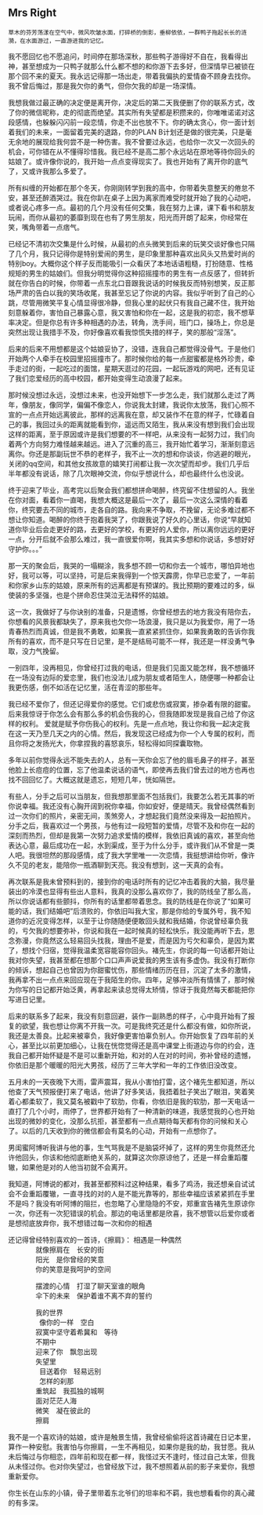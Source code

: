 ## Mrs Right

    草木的芬芳荡漾在空气中，微风吹皱水面，打碎桥的倒影，垂柳依依，一群鸭子拖起长长的涟漪，在水面游过，一直游进我的记忆。

   我不愿回忆也不愿追问，时间停在那场深秋，那些鸭子游得好不自在，我看得出神，甚至想成为一只鸭子就那么什么都不想的和你游下去多好，但深情早已被锁在那个回不来的夏天。我永远记得那一场出走，带着我偏执的爱情奋不顾身去找你。我不曾后悔过，那是我欠你的勇气，但你欠我的却是一场深情。

  我想我做过最正确的决定便是离开你，决定后的第二天我便删了你的联系方式，改了你的微信昵称，走的彻底而绝望。其实所有失望都是积攒来的，你唯唯诺诺对这段感情，也躲躲闪闪前一段恋情，你走不出也放不下。你的确太贪心，你一面计划着我们的未来，一面留着完美的退路，你的PLAN B计划还是做的很完美，只是毫无余地的展现给我何尝不是一种伤害。我不曾要过永远，也给你一次又一次回头的机会，可你错在从不懂得珍惜我。我已经不是高二那个永远站在原地等待你回头的姑娘了。或许像你说的，我开始一点点变得现实了。我也开始有了离开你的底气了，又或许我那么多爱了。

  所有纠缠的开始都在那个冬天，你刚刚转学到我的高中，你带着失意整天的倦怠不安，甚至还醉酒哭过。我在你趴在桌子上因为离家而难受时就开始了我的心动吧，或者说心疼多一点。最初的几个月没有任何交集，我在努力上课，课下看书和朋友玩闹，而你从最初的萎靡到现在也有了男生朋友，阳光而开朗了起来，你经常在笑，嘴角带着一点痞气。

  已经记不清初次交集是什么时候，从最初的点头微笑到后来的玩笑交谈好像也只隔了几个月，我只记得你是特别爱闹的男生，是印象里那种喜欢出风头又热爱时尚的特别boy。大概你这个样子反而能吸引一众看厌了本地话语粗糙，打扮随意、性格规矩的男生的姑娘们。但我分明觉得你这种招摇撞市的男生有一点反感了，但转折就在你告白的时候，你带着一点东北口音跟我说话的时候我反而特别想笑，反正那场严肃的告白以我的笑场收尾，我甚至忘记了你说的内容。我似乎听到了自己的心跳，尽管用微笑平复心情显得很冷静，但我心里的起伏只有我自己藏不住，我开始刻意躲着你，害怕自己暴露心意，我又害怕和你在一起，这是我的初恋，我不想草率决定。但是你总有许多种相遇的办法，转角，洗手间，班门口，操场上，你总是突然出现让我措手不及，你好像喜欢看我惊慌失措的样子，笑的那般“淫荡”。

   后来的后来不用想都是这个姑娘妥协了，没错，连我自己都觉得没骨气。于是他们开始两个人牵手在校园里招摇撞市了。那时候你给的每一点甜蜜都是格外珍贵，牵手走过的街，一起吃过的面馆，星期天逛过的花园，一起玩游戏的网吧，还有见证了我们恋爱经历的高中校园，都开始变得生动浪漫了起来。

   那时候没想过永远，没想过未来，也没开始想下一步怎么走，我们就那么走过了两年，像朋友，像同学，偏偏不像恋人，你说我太封建，我说你太放荡，我们心照不宣的一点点开始远离彼此，那样的远离我在意，却又装作不在意的样子，忙碌着自己的事，我回过头的距离就能看到你，遥远而又陌生，我从来没有想到我们会出现这样的距离，至于原因或许是我们想要的不一样吧，从来没有一起努力过，我们向着两个方向努力难怪越来越远。进入了沉重的高三，我开始忙着学习，渐渐刻意远离你。你还是那副玩世不恭的老样子，我不止一次的想和你谈谈，你逃避的眼光，关闭的qq空间，和其他女孩故意的嬉笑打闹都让我一次次望而却步。我们几乎后半年都没有说话，除了几次眼神交流，你似乎想说什么，却也最终什么也没说。</p>

  终于迎来了毕业，高考完以后聚会我们都想拼命喝醉，终究留不住想留的人。我坐在你对面，看着你一直喝，我想大概这是最后一次了，最后一次这么深情的看着你，终究要去不同的城市，走各自的路。我向来不争取，不挽留，无论多难过都不想让你知道。喝醉的你终于抱着我哭了，你跟我说了好久的心里话，你说“早就知道你毕业后会走更好的路，去更好的学校，有更好的人爱你，所以离你远远的更好一点，分开后就不会那么难过，我一直很爱你啊，我其实多想和你说话，多想好好守护你。。。”

  那一天的聚会后，我哭的一塌糊涂，我多想不顾一切和你去一个城市，哪怕异地也好，我可以等，可以坚持，可是后来我得到一个惊天霹雳，你早已恋爱了，一年前和你家乡山东的姑娘，原来所有的远离都是有预谋的。我比预期的要难过的多，纵使装的多坚强，也是个拼命忍住哭泣无法释怀的姑娘。

  这一次，我做好了与你诀别的准备，只是遗憾，你曾经想去的地方我没有陪你去，你想看的风景我都缺失了，原来我也欠你一场浪漫，我只是以为我爱你，用了一场青春热烈而真诚，但是我不勇敢，如果我一直紧紧抓住你，如果我勇敢的告诉你我所有的喜欢，而不是只写在日记里，是不是结局可能不一样，我还是一样没勇气争取，没力气挽留。

 一别四年，没再相见，你曾经打过我的电话，但是我们见面又能怎样，我不想循环在一场没有边际的爱恋里，我们也没法儿成为朋友或者陌生人，随便哪一种都会让我更伤感，倒不如活在记忆里，活在青涩的那些年。

 我已经不爱你了，但还记得爱你的感觉。它们或悲伤或寂寞，掺杂着有限的甜蜜。后来我惊讶于你怎么会有那么多的机会伤我的心，但我随即发现是我自己给了你这样的权利。 爱就是赋予你伤我心的权利。先是一点点地，我让你和我一起决定我在这一天乃至几天之内的心情。然后，我发现这已经成为你一个人专属的权利，而且你将之发扬光大，你拿捏我的喜怒哀乐，轻松得如同探囊取物。

 多年以前你觉得永远不能失去的人，总有一天你会忘了他的眉毛鼻子的样子，甚至他脸上长痘痘的位置，忘了他温柔说话的语气，即使再去我们曾去过的地方也再也找不回回忆了。大概这就是遗忘，短短几年，恍如隔世。

 有些人，分手之后可以当朋友，但我想那里面不包括我们，我要怎么若无其事的听你说幸福。我还没有心胸开阔到祝你幸福，你如安好，便是晴天。我曾经偶然看到过一次你们的照片，亲密无间，羡煞旁人，才想起我们竟然没来得及一起拍照片。分手之后，我喜欢过一个男孩，与他有过一段短暂的爱情，尽管不及和你在一起的深刻而热烈，但却是我第一次努力追求爱情的模样，我依旧真诚的喜欢，甚至向他表达心意，最后成功在一起，水到渠成，至于为什么分手，或许我们从不曾是一类人吧。我很坦然的那段感情，成了我大学里唯一一次恋情，我挺想讲给你听，像许久不见的老友，能陪你一瓶酒聊到天亮。我没有想到，这一天真的会有。

 再次联系是我未曾预料到的，接到你的电话时所有的记忆冲击着我的大脑，我尽量装出的冷漠也显得有些出人意料，我真的没那么喜欢你了，我的防线垒了那么高，所以你说话都有些颤抖，你所有的话里都带着思念。我的防线是在你说了“如果可能的话，我们结婚吧”后溃败的，你依旧叫我大宝，那是你给的专属外号，我不知道你的近况变得怎样，以至于让你随随便便敢回头就和我结婚，你说曾经辜负我的，亏欠我的想要弥补，你说和我在一起时候真的轻松快乐，我没能再听下去，思念弥漫，你竟然这么轻易回头找我，理由不是爱，而是因为亏欠和辜负，是因为累了，想找个归宿，觉得我温柔宽容能容你回头。褚先生，你说的每一句话都开始让我对你失望，我甚至都在想那个口口声声说爱我的男生该有多虚伪。我没有打断你的倾诉，想起自己也曾因为你甜蜜忧伤，那些情绪历历在目，沉淀了太多的激情，我再拿不出一点点来回应现在于我陌生的你。四年，足够冲淡所有情愫了，那时候为你写的日记都开始泛黄，再拿起来读总觉得太矫情，惊讶于我竟然每天都能把你写进日记里。

 后来的联系多了起来，我没有刻意回避，装作一副熟悉的样子，心中竟开始有了报复的欲望，我也想让你离不开我一次。可是我终究还是什么都没有做，如你所说，我还是太善良。比起来被辜负，我好像更害怕辜负别人。你开始恢复了四年前的关心，甚至比以前更加细心，让我在恍惚觉得还是高中课堂上街道边与你的约会，连我自己都开始怀疑是不是可以重新开始，和对的人在对的时间，弥补曾经的遗憾，你依旧是那个暖暖的阳光大男孩，经历了三年大学和一年的工作依旧没改变。

 五月未的一天夜晚下大雨，雷声震耳，我从小害怕打雷，这个褚先生都知道，所以他查了天气预报便打来了电话，他讲了好多笑话，我捂着肚子笑出了眼泪，笑着笑着心都柔软了，我又莫名被戳中了软肋，你看，你依旧是我的软肋，那一天电话一直打了几个小时，雨停了，世界都开始有了一种清新的味道，我感觉我的心也开始出现的微妙的变化，没那么抗拒，甚至都有一点点期待每天都有你的问候和关心了。以后的几天收到你的微信都会有莫名的心动，开始有一点想你了。


  男闺蜜阿博听我讲与他的事，生气骂我是不是脑袋坏掉了，这样的男生你竟然还允许他回头，你该和他彻底断绝关系的，就算这次你原谅他了，还是一样会重蹈覆辙，如果他是对的人他当初就不会离开。

  我知道，阿博说的都对，我甚至都预料过这种结果，看多了鸡汤，我还想亲自试试会不会重蹈覆辙，一直寻找的对的人是不能光靠等的，那些幸福应该紧紧抓在手里不是吗？我没有听阿博的阻拦，也忽略了心里隐隐的不安，郑重宣告褚先生原谅你一次，你还有一次犯错误的机会。那边的电话里都是欣喜，我不想管以后爱你或者是想彻底放弃你，我不想错过每一次和你的相遇

<p>   还记得曾经特别喜欢的一首诗，《擦肩》：
       相遇是一种偶然 <br />
　　　　就像擦肩在　长安的街 <br />
　　　　阳光　是你曾经的笑意 <br />
　　　　你的笑意是我呵护的空间 <br />

　　　　摆渡的心情　打湿了聊天室谁的眼角 <br />
　　　　伞下的未来　保护着谁不离不弃的誓约 <br />

　　　　我的世界<br /> 
　　　　像你的一样　空白 <br />
　　　　寂寞中坚守着希冀和　等待 <br />
　　　　不期中 <br />
　　　　迎来了你　飘忽出现 <br />
　　　　失望里<br /> 
　　　　目送着你　轻易远别　　<br /> 
　　　　怎样的刹那 <br />
　　　　重筑起　我孤独的城啊 <br />
　　　　面对茫茫人海 <br />
　　　　微笑　凝在彼此的 <br />
　　　　擦肩 <br />

 </p>

  <p>我不是一个喜欢诗的姑娘，或许是触景生情，我曾经偷偷将这首诗藏在日记本里，算作一种安慰。我害怕与你擦肩，一生不再相见，如果你是我的劫，我甘愿。我从未后悔过与你相恋，四年前和现在都一样，我怪过天不逢时，怪过自己太笨，但我从未怪过你。也对你失望过，也曾经放下过，我不想照着从前的影子来爱你，我想重新爱你。</p>

 <p>你生长在山东的小镇，骨子里带着东北爷们的坦率和不羁，我也想看看你的真心藏的有多深。
